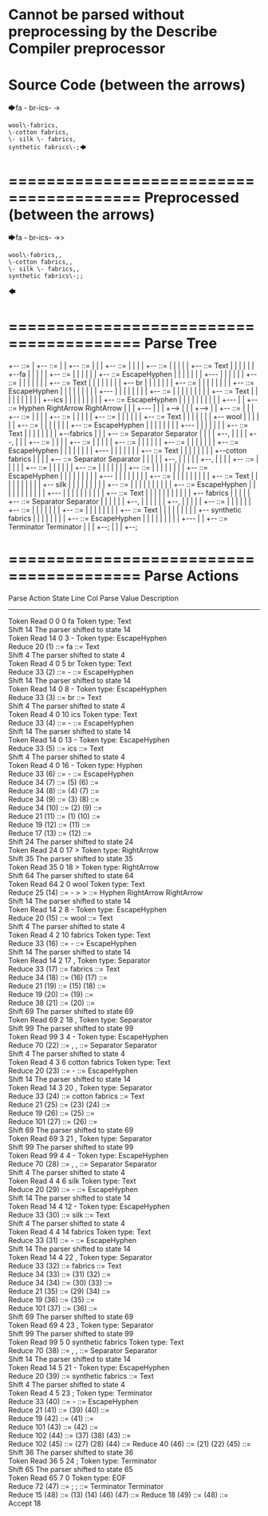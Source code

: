 Cannot be parsed without preprocessing by the Describe Compiler preprocessor
========================================
Source Code (between the arrows)
========================================

🡆fa \- br\-ics\- ->

    wool\-fabrics,
    \-cotton fabrics,
    \- silk \- fabrics,
    synthetic fabrics\-;🡄

========================================
Preprocessed (between the arrows)
========================================

🡆fa \- br\-ics\- ->>

    wool\-fabrics,,
    \-cotton fabrics,,
    \- silk \- fabrics,,
    synthetic fabrics\-;;
🡄

========================================
Parse Tree
========================================

+--<scripture> ::= <expression>
|  +--<expression> ::= <item> <producer> <item-or-expression-list> <terminator>
|  |  +--<item> ::= <text>
|  |  |  +--<text> ::= <text-chunk-list>
|  |  |  |  +--<text-chunk-list> ::= <text-chunk> <text-chunk-list>
|  |  |  |  |  +--<text-chunk> ::= Text
|  |  |  |  |  |  +--fa 
|  |  |  |  |  +--<text-chunk-list> ::= <text-chunk> <text-chunk-list>
|  |  |  |  |  |  +--<text-chunk> ::= EscapeHyphen
|  |  |  |  |  |  |  +--\-
|  |  |  |  |  |  +--<text-chunk-list> ::= <text-chunk> <text-chunk-list>
|  |  |  |  |  |  |  +--<text-chunk> ::= Text
|  |  |  |  |  |  |  |  +-- br
|  |  |  |  |  |  |  +--<text-chunk-list> ::= <text-chunk> <text-chunk-list>
|  |  |  |  |  |  |  |  +--<text-chunk> ::= EscapeHyphen
|  |  |  |  |  |  |  |  |  +--\-
|  |  |  |  |  |  |  |  +--<text-chunk-list> ::= <text-chunk> <text-chunk>
|  |  |  |  |  |  |  |  |  +--<text-chunk> ::= Text
|  |  |  |  |  |  |  |  |  |  +--ics
|  |  |  |  |  |  |  |  |  +--<text-chunk> ::= EscapeHyphen
|  |  |  |  |  |  |  |  |  |  +--\-
|  |  +--<producer> ::= Hyphen RightArrow RightArrow
|  |  |  +---
|  |  |  +-->
|  |  |  +-->
|  |  +--<item-or-expression-list> ::= <item> <separator> <item-or-expression-list>
|  |  |  +--<item> ::= <text>
|  |  |  |  +--<text> ::= <text-chunk-list>
|  |  |  |  |  +--<text-chunk-list> ::= <text-chunk> <text-chunk-list>
|  |  |  |  |  |  +--<text-chunk> ::= Text
|  |  |  |  |  |  |  +--    wool
|  |  |  |  |  |  +--<text-chunk-list> ::= <text-chunk> <text-chunk>
|  |  |  |  |  |  |  +--<text-chunk> ::= EscapeHyphen
|  |  |  |  |  |  |  |  +--\-
|  |  |  |  |  |  |  +--<text-chunk> ::= Text
|  |  |  |  |  |  |  |  +--fabrics
|  |  |  +--<separator> ::= Separator Separator
|  |  |  |  +--,
|  |  |  |  +--,
|  |  |  +--<item-or-expression-list> ::= <item> <separator> <item-or-expression-list>
|  |  |  |  +--<item> ::= <text>
|  |  |  |  |  +--<text> ::= <text-chunk-list>
|  |  |  |  |  |  +--<text-chunk-list> ::= <text-chunk> <text-chunk>
|  |  |  |  |  |  |  +--<text-chunk> ::= EscapeHyphen
|  |  |  |  |  |  |  |  +--\-
|  |  |  |  |  |  |  +--<text-chunk> ::= Text
|  |  |  |  |  |  |  |  +--cotton fabrics
|  |  |  |  +--<separator> ::= Separator Separator
|  |  |  |  |  +--,
|  |  |  |  |  +--,
|  |  |  |  +--<item-or-expression-list> ::= <item> <separator> <item>
|  |  |  |  |  +--<item> ::= <text>
|  |  |  |  |  |  +--<text> ::= <text-chunk-list>
|  |  |  |  |  |  |  +--<text-chunk-list> ::= <text-chunk> <text-chunk-list>
|  |  |  |  |  |  |  |  +--<text-chunk> ::= EscapeHyphen
|  |  |  |  |  |  |  |  |  +--\-
|  |  |  |  |  |  |  |  +--<text-chunk-list> ::= <text-chunk> <text-chunk-list>
|  |  |  |  |  |  |  |  |  +--<text-chunk> ::= Text
|  |  |  |  |  |  |  |  |  |  +-- silk 
|  |  |  |  |  |  |  |  |  +--<text-chunk-list> ::= <text-chunk> <text-chunk>
|  |  |  |  |  |  |  |  |  |  +--<text-chunk> ::= EscapeHyphen
|  |  |  |  |  |  |  |  |  |  |  +--\-
|  |  |  |  |  |  |  |  |  |  +--<text-chunk> ::= Text
|  |  |  |  |  |  |  |  |  |  |  +-- fabrics
|  |  |  |  |  +--<separator> ::= Separator Separator
|  |  |  |  |  |  +--,
|  |  |  |  |  |  +--,
|  |  |  |  |  +--<item> ::= <text>
|  |  |  |  |  |  +--<text> ::= <text-chunk-list>
|  |  |  |  |  |  |  +--<text-chunk-list> ::= <text-chunk> <text-chunk>
|  |  |  |  |  |  |  |  +--<text-chunk> ::= Text
|  |  |  |  |  |  |  |  |  +--    synthetic fabrics
|  |  |  |  |  |  |  |  +--<text-chunk> ::= EscapeHyphen
|  |  |  |  |  |  |  |  |  +--\-
|  |  +--<terminator> ::= Terminator Terminator
|  |  |  +--;
|  |  |  +--;


========================================
Parse Actions
========================================

Parse Action      State    Line     Col   Parse Value                       Description                                                               
---------------   -----   -----   -----   -------------------------------   --------------------------------------------------------------------------
Token Read            0       0       0   fa                                Token type: Text                                                          
Shift                14                                                     The parser shifted to state 14                                            
Token Read           14       0       3   \-                                Token type: EscapeHyphen                                                  
Reduce               20                   (1) ::= fa                        <text-chunk> ::= Text                                                     
Shift                 4                                                     The parser shifted to state 4                                             
Token Read            4       0       5    br                               Token type: Text                                                          
Reduce               33                   (2) ::= \-                        <text-chunk> ::= EscapeHyphen                                             
Shift                14                                                     The parser shifted to state 14                                            
Token Read           14       0       8   \-                                Token type: EscapeHyphen                                                  
Reduce               33                   (3) ::=  br                       <text-chunk> ::= Text                                                     
Shift                 4                                                     The parser shifted to state 4                                             
Token Read            4       0      10   ics                               Token type: Text                                                          
Reduce               33                   (4) ::= \-                        <text-chunk> ::= EscapeHyphen                                             
Shift                14                                                     The parser shifted to state 14                                            
Token Read           14       0      13   \-                                Token type: EscapeHyphen                                                  
Reduce               33                   (5) ::= ics                       <text-chunk> ::= Text                                                     
Shift                 4                                                     The parser shifted to state 4                                             
Token Read            4       0      16   -                                 Token type: Hyphen                                                        
Reduce               33                   (6) ::= \-                        <text-chunk> ::= EscapeHyphen                                             
Reduce               34                   (7) ::= (5) (6)                   <text-chunk-list> ::= <text-chunk> <text-chunk>                           
Reduce               34                   (8) ::= (4) (7)                   <text-chunk-list> ::= <text-chunk> <text-chunk-list>                      
Reduce               34                   (9) ::= (3) (8)                   <text-chunk-list> ::= <text-chunk> <text-chunk-list>                      
Reduce               34                   (10) ::= (2) (9)                  <text-chunk-list> ::= <text-chunk> <text-chunk-list>                      
Reduce               21                   (11) ::= (1) (10)                 <text-chunk-list> ::= <text-chunk> <text-chunk-list>                      
Reduce               19                   (12) ::= (11)                     <text> ::= <text-chunk-list>                                              
Reduce               17                   (13) ::= (12)                     <item> ::= <text>                                                         
Shift                24                                                     The parser shifted to state 24                                            
Token Read           24       0      17   >                                 Token type: RightArrow                                                    
Shift                35                                                     The parser shifted to state 35                                            
Token Read           35       0      18   >                                 Token type: RightArrow                                                    
Shift                64                                                     The parser shifted to state 64                                            
Token Read           64       2       0       wool                          Token type: Text                                                          
Reduce               25                   (14) ::= - > >                    <producer> ::= Hyphen RightArrow RightArrow                               
Shift                14                                                     The parser shifted to state 14                                            
Token Read           14       2       8   \-                                Token type: EscapeHyphen                                                  
Reduce               20                   (15) ::=     wool                 <text-chunk> ::= Text                                                     
Shift                 4                                                     The parser shifted to state 4                                             
Token Read            4       2      10   fabrics                           Token type: Text                                                          
Reduce               33                   (16) ::= \-                       <text-chunk> ::= EscapeHyphen                                             
Shift                14                                                     The parser shifted to state 14                                            
Token Read           14       2      17   ,                                 Token type: Separator                                                     
Reduce               33                   (17) ::= fabrics                  <text-chunk> ::= Text                                                     
Reduce               34                   (18) ::= (16) (17)                <text-chunk-list> ::= <text-chunk> <text-chunk>                           
Reduce               21                   (19) ::= (15) (18)                <text-chunk-list> ::= <text-chunk> <text-chunk-list>                      
Reduce               19                   (20) ::= (19)                     <text> ::= <text-chunk-list>                                              
Reduce               38                   (21) ::= (20)                     <item> ::= <text>                                                         
Shift                69                                                     The parser shifted to state 69                                            
Token Read           69       2      18   ,                                 Token type: Separator                                                     
Shift                99                                                     The parser shifted to state 99                                            
Token Read           99       3       4   \-                                Token type: EscapeHyphen                                                  
Reduce               70                   (22) ::= , ,                      <separator> ::= Separator Separator                                       
Shift                 4                                                     The parser shifted to state 4                                             
Token Read            4       3       6   cotton fabrics                    Token type: Text                                                          
Reduce               20                   (23) ::= \-                       <text-chunk> ::= EscapeHyphen                                             
Shift                14                                                     The parser shifted to state 14                                            
Token Read           14       3      20   ,                                 Token type: Separator                                                     
Reduce               33                   (24) ::= cotton fabrics           <text-chunk> ::= Text                                                     
Reduce               21                   (25) ::= (23) (24)                <text-chunk-list> ::= <text-chunk> <text-chunk>                           
Reduce               19                   (26) ::= (25)                     <text> ::= <text-chunk-list>                                              
Reduce              101                   (27) ::= (26)                     <item> ::= <text>                                                         
Shift                69                                                     The parser shifted to state 69                                            
Token Read           69       3      21   ,                                 Token type: Separator                                                     
Shift                99                                                     The parser shifted to state 99                                            
Token Read           99       4       4   \-                                Token type: EscapeHyphen                                                  
Reduce               70                   (28) ::= , ,                      <separator> ::= Separator Separator                                       
Shift                 4                                                     The parser shifted to state 4                                             
Token Read            4       4       6    silk                             Token type: Text                                                          
Reduce               20                   (29) ::= \-                       <text-chunk> ::= EscapeHyphen                                             
Shift                14                                                     The parser shifted to state 14                                            
Token Read           14       4      12   \-                                Token type: EscapeHyphen                                                  
Reduce               33                   (30) ::=  silk                    <text-chunk> ::= Text                                                     
Shift                 4                                                     The parser shifted to state 4                                             
Token Read            4       4      14    fabrics                          Token type: Text                                                          
Reduce               33                   (31) ::= \-                       <text-chunk> ::= EscapeHyphen                                             
Shift                14                                                     The parser shifted to state 14                                            
Token Read           14       4      22   ,                                 Token type: Separator                                                     
Reduce               33                   (32) ::=  fabrics                 <text-chunk> ::= Text                                                     
Reduce               34                   (33) ::= (31) (32)                <text-chunk-list> ::= <text-chunk> <text-chunk>                           
Reduce               34                   (34) ::= (30) (33)                <text-chunk-list> ::= <text-chunk> <text-chunk-list>                      
Reduce               21                   (35) ::= (29) (34)                <text-chunk-list> ::= <text-chunk> <text-chunk-list>                      
Reduce               19                   (36) ::= (35)                     <text> ::= <text-chunk-list>                                              
Reduce              101                   (37) ::= (36)                     <item> ::= <text>                                                         
Shift                69                                                     The parser shifted to state 69                                            
Token Read           69       4      23   ,                                 Token type: Separator                                                     
Shift                99                                                     The parser shifted to state 99                                            
Token Read           99       5       0       synthetic fabrics             Token type: Text                                                          
Reduce               70                   (38) ::= , ,                      <separator> ::= Separator Separator                                       
Shift                14                                                     The parser shifted to state 14                                            
Token Read           14       5      21   \-                                Token type: EscapeHyphen                                                  
Reduce               20                   (39) ::=     synthetic fabrics    <text-chunk> ::= Text                                                     
Shift                 4                                                     The parser shifted to state 4                                             
Token Read            4       5      23   ;                                 Token type: Terminator                                                    
Reduce               33                   (40) ::= \-                       <text-chunk> ::= EscapeHyphen                                             
Reduce               21                   (41) ::= (39) (40)                <text-chunk-list> ::= <text-chunk> <text-chunk>                           
Reduce               19                   (42) ::= (41)                     <text> ::= <text-chunk-list>                                              
Reduce              101                   (43) ::= (42)                     <item> ::= <text>                                                         
Reduce              102                   (44) ::= (37) (38) (43)           <item-or-expression-list> ::= <item> <separator> <item>                   
Reduce              102                   (45) ::= (27) (28) (44)           <item-or-expression-list> ::= <item> <separator> <item-or-expression-list>
Reduce               40                   (46) ::= (21) (22) (45)           <item-or-expression-list> ::= <item> <separator> <item-or-expression-list>
Shift                36                                                     The parser shifted to state 36                                            
Token Read           36       5      24   ;                                 Token type: Terminator                                                    
Shift                65                                                     The parser shifted to state 65                                            
Token Read           65       7       0                                     Token type: EOF                                                           
Reduce               72                   (47) ::= ; ;                      <terminator> ::= Terminator Terminator                                    
Reduce               15                   (48) ::= (13) (14) (46) (47)      <expression> ::= <item> <producer> <item-or-expression-list> <terminator> 
Reduce               18                   (49) ::= (48)                     <scripture> ::= <expression>                                              
Accept               18                                                                                                                               


